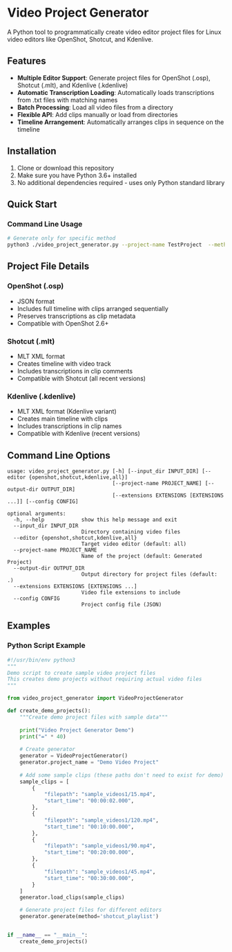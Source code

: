 # Video Project Generator

A Python tool to programmatically create video editor project files for Linux video editors like OpenShot, Shotcut, and Kdenlive.

## Features

- **Multiple Editor Support**: Generate project files for OpenShot (.osp), Shotcut (.mlt), and Kdenlive (.kdenlive)
- **Automatic Transcription Loading**: Automatically loads transcriptions from .txt files with matching names
- **Batch Processing**: Load all video files from a directory
- **Flexible API**: Add clips manually or load from directories
- **Timeline Arrangement**: Automatically arranges clips in sequence on the timeline

## Installation

1. Clone or download this repository
2. Make sure you have Python 3.6+ installed
3. No additional dependencies required - uses only Python standard library

## Quick Start

### Command Line Usage

```bash
# Generate only for specific method
python3 ./video_project_generator.py --project-name TestProject  --method shotcut_timeline  --config /home/thabiger/Zonos/output_audio/alignment_data.json  /path/to/mediafiles
```

## Project File Details

### OpenShot (.osp)
- JSON format
- Includes full timeline with clips arranged sequentially
- Preserves transcriptions as clip metadata
- Compatible with OpenShot 2.6+

### Shotcut (.mlt)
- MLT XML format
- Creates timeline with video track
- Includes transcriptions in clip comments
- Compatible with Shotcut (all recent versions)

### Kdenlive (.kdenlive)
- MLT XML format (Kdenlive variant)
- Creates main timeline with clips
- Includes transcriptions in clip names
- Compatible with Kdenlive (recent versions)

## Command Line Options

```
usage: video_project_generator.py [-h] [--input_dir INPUT_DIR] [--editor {openshot,shotcut,kdenlive,all}]
                                  [--project-name PROJECT_NAME] [--output-dir OUTPUT_DIR]
                                  [--extensions EXTENSIONS [EXTENSIONS ...]] [--config CONFIG]

optional arguments:
  -h, --help            show this help message and exit
  --input_dir INPUT_DIR
                        Directory containing video files
  --editor {openshot,shotcut,kdenlive,all}
                        Target video editor (default: all)
  --project-name PROJECT_NAME
                        Name of the project (default: Generated Project)
  --output-dir OUTPUT_DIR
                        Output directory for project files (default: .)
  --extensions EXTENSIONS [EXTENSIONS ...]
                        Video file extensions to include
  --config CONFIG
                        Project config file (JSON)
```

## Examples

### Python Script Example
```python
#!/usr/bin/env python3
"""
Demo script to create sample video project files
This creates demo projects without requiring actual video files
"""

from video_project_generator import VideoProjectGenerator

def create_demo_projects():
    """Create demo project files with sample data"""
    
    print("Video Project Generator Demo")
    print("=" * 40)
    
    # Create generator
    generator = VideoProjectGenerator()
    generator.project_name = "Demo Video Project"
    
    # Add some sample clips (these paths don't need to exist for demo)
    sample_clips = [
        {
            "filepath": "sample_videos1/15.mp4",
            "start_time": "00:00:02.000",
        },
        {
            "filepath": "sample_videos1/120.mp4", 
            "start_time": "00:10:00.000",
        },
        {
            "filepath": "sample_videos1/90.mp4",
            "start_time": "00:20:00.000",
        },
        {
            "filepath": "sample_videos1/45.mp4",
            "start_time": "00:30:00.000",
        }
    ]
    generator.load_clips(sample_clips)

    # Generate project files for different editors
    generator.generate(method='shotcut_playlist')


if __name__ == "__main__":
    create_demo_projects()

```